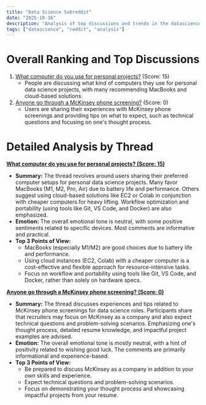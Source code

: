 ```yaml
---
title: "Data Science Subreddit"
date: "2025-10-16"
description: "Analysis of top discussions and trends in the datascience subreddit"
tags: ["datascience", "reddit", "analysis"]
---
```


# Overall Ranking and Top Discussions
1.  [What computer do you use for personal projects?](https://www.reddit.com/r/datascience/comments/1o8bkbt/what_computer_do_you_use_for_personal_projects/) (Score: 15)
    *   People are discussing what kind of computers they use for personal data science projects, with many recommending MacBooks and cloud-based solutions.
2.  [Anyone go through a McKinsey phone screening?](https://www.reddit.com/r/datascience/comments/1o7soo6/anyone_go_through_a_mckinsey_phone_screening/) (Score: 0)
    *   Users are sharing their experiences with McKinsey phone screenings and providing tips on what to expect, such as technical questions and focusing on one's thought process.

# Detailed Analysis by Thread
**[What computer do you use for personal projects? (Score: 15)](https://www.reddit.com/r/datascience/comments/1o8bkbt/what_computer_do_you_use_for_personal_projects/)**
*  **Summary:** The thread revolves around users sharing their preferred computer setups for personal data science projects. Many favor MacBooks (M1, M2, Pro, Air) due to battery life and performance. Others suggest using cloud-based solutions like EC2 or Colab in conjunction with cheaper computers for heavy lifting. Workflow optimization and portability (using tools like Git, VS Code, and Docker) are also emphasized.
*  **Emotion:** The overall emotional tone is neutral, with some positive sentiments related to specific devices. Most comments are informative and practical.
*  **Top 3 Points of View:**
    *   MacBooks (especially M1/M2) are good choices due to battery life and performance.
    *   Using cloud instances (EC2, Colab) with a cheaper computer is a cost-effective and flexible approach for resource-intensive tasks.
    *   Focus on workflow and portability using tools like Git, VS Code, and Docker, rather than solely on hardware specs.

**[Anyone go through a McKinsey phone screening? (Score: 0)](https://www.reddit.com/r/datascience/comments/1o7soo6/anyone_go_through_a_mckinsey_phone_screening/)**
*  **Summary:** The thread discusses experiences and tips related to McKinsey phone screenings for data science roles. Participants share that recruiters may focus on McKinsey as a company and also expect technical questions and problem-solving scenarios. Emphasizing one's thought process, detailed resume knowledge, and impactful project examples are advised.
*  **Emotion:** The overall emotional tone is mostly neutral, with a hint of positivity related to wishing good luck. The comments are primarily informational and experience-based.
*  **Top 3 Points of View:**
    *   Be prepared to discuss McKinsey as a company in addition to your own skills and experience.
    *   Expect technical questions and problem-solving scenarios.
    *   Focus on demonstrating your thought process and showcasing impactful projects from your resume.
